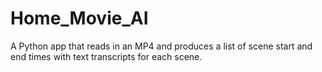 # Home_Movie_AI
A Python app that reads in an MP4 and produces a list of scene start and end times with text transcripts for each scene.
